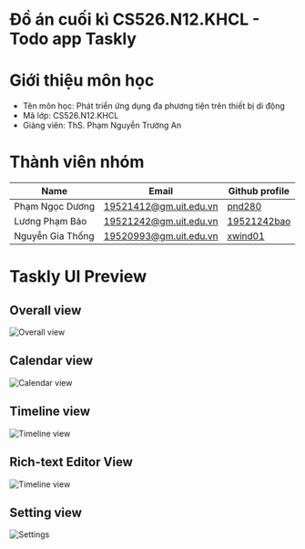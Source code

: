 # Đồ án cuối kì CS526.N12.KHCL - Todo app Taskly
# Giới thiệu môn học
- Tên môn học: Phát triển ứng dụng đa phương tiện trên thiết bị di động
- Mã lớp: CS526.N12.KHCL
- Giảng viên: ThS. Phạm Nguyễn Trường An
# Thành viên nhóm
|Name               | Email                  | Github profile                                |
|-------------------|------------------------|-----------------------------------------------|
|Phạm Ngọc Dương    | 19521412@gm.uit.edu.vn | [pnd280](https://github.com/pnd280)           |
|Lương Phạm Bảo     | 19521242@gm.uit.edu.vn | [19521242bao](https://github.com/19521242bao) |
|Nguyễn Gia Thống   | 19520993@gm.uit.edu.vn | [xwind01](https://github.com/xwind01)         |

# Taskly UI Preview
## Overall view
![Overall view](https://raw.githubusercontent.com/pnd280/taskly/master/imgs/task-overall-view.png?raw=true)

## Calendar view  
![Calendar view](https://raw.githubusercontent.com/pnd280/taskly/master/imgs/calendar-view%20(Small).png?raw=true) 

## Timeline view  
![Timeline view](https://raw.githubusercontent.com/pnd280/taskly/master/imgs/timeline-view%20(Small).png?raw=true) 

## Rich-text Editor View
![Timeline view](https://raw.githubusercontent.com/pnd280/taskly/master/imgs/task-editor%20(Small).jpg?raw=true) 

## Setting view  
![Settings](https://raw.githubusercontent.com/pnd280/taskly/master/imgs/settings%20(Small).png?raw=true)
